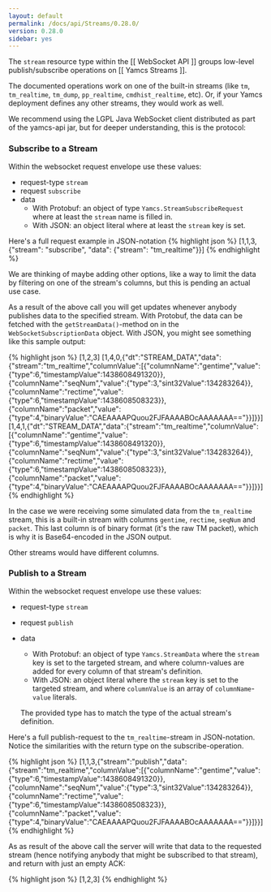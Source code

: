 ```yaml
---
layout: default
permalink: /docs/api/Streams/0.28.0/
version: 0.28.0
sidebar: yes
---
```


The `stream` resource type within the [[ WebSocket API ]] groups low-level publish/subscribe operations on [[ Yamcs Streams ]].

The documented operations work on one of the built-in streams (like `tm`, `tm_realtime`, `tm_dump`, `pp_realtime`, `cmdhist_realtime`, etc). Or, if your Yamcs deployment defines any other streams, they would work as well.

We recommend using the LGPL Java WebSocket client distributed as part of the yamcs-api jar, but for deeper understanding, this is the protocol:

### Subscribe to a Stream
Within the websocket request envelope use these values:
* request-type `stream`
* request `subscribe`
* data
    * With Protobuf: an object of type `Yamcs.StreamSubscribeRequest` where at least the `stream` name is filled in.
    * With JSON: an object literal where at least the `stream` key is set.

Here's a full request example in JSON-notation
{% highlight json %}
[1,1,3,{"stream": "subscribe", "data": {"stream": "tm_realtime"}}]
{% endhighlight %}

We are thinking of maybe adding other options, like a way to limit the data by filtering on one of the stream's columns, but this is pending an actual use case.

As a result of the above call you will get updates whenever anybody publishes data to the specified stream. With Protobuf, the data can be fetched with the `getStreamData()`-method on in the `WebSocketSubscriptionData` object. With JSON, you might see something like this sample output:

{% highlight json %}
[1,2,3]
[1,4,0,{"dt":"STREAM_DATA","data":{"stream":"tm_realtime","columnValue":[{"columnName":"gentime","value":{"type":6,"timestampValue":1438608491320}},{"columnName":"seqNum","value":{"type":3,"sint32Value":134283264}},{"columnName":"rectime","value":{"type":6,"timestampValue":1438608508323}},{"columnName":"packet","value":{"type":4,"binaryValue":"CAEAAAAPQuou2FJFAAAABOcAAAAAAA=="}}]}}]
[1,4,1,{"dt":"STREAM_DATA","data":{"stream":"tm_realtime","columnValue":[{"columnName":"gentime","value":{"type":6,"timestampValue":1438608491320}},{"columnName":"seqNum","value":{"type":3,"sint32Value":134283264}},{"columnName":"rectime","value":{"type":6,"timestampValue":1438608508323}},{"columnName":"packet","value":{"type":4,"binaryValue":"CAEAAAAPQuou2FJFAAAABOcAAAAAAA=="}}]}}]
{% endhighlight %}

In the case we were receiving some simulated data from the `tm_realtime` stream, this is a built-in stream with columns `gentime`, `rectime`, `seqNum` and `packet`. This last column is of binary format (it's the raw TM packet), which is why it is Base64-encoded in the JSON output.

Other streams would have different columns.

### Publish to a Stream
Within the websocket request envelope use these values:
* request-type `stream`
* request `publish`
* data
    * With Protobuf: an object of type `Yamcs.StreamData` where the `stream` key is set to the targeted stream, and where column-values are added for every column of that stream's definition.
    * With JSON: an object literal where the `stream` key is set to the targeted stream, and where `columnValue` is an array of `columnName`-`value` literals.

    The provided type has to match the type of the actual stream's definition.

Here's a full publish-request to the `tm_realtime`-stream in JSON-notation. Notice the similarities with the return type on the subscribe-operation.

{% highlight json %}
[1,1,3,{"stream":"publish","data":{"stream":"tm_realtime","columnValue":[{"columnName":"gentime","value":{"type":6,"timestampValue":1438608491320}},{"columnName":"seqNum","value":{"type":3,"sint32Value":134283264}},{"columnName":"rectime","value":{"type":6,"timestampValue":1438608508323}},{"columnName":"packet","value":{"type":4,"binaryValue":"CAEAAAAPQuou2FJFAAAABOcAAAAAAA=="}}]}}]
{% endhighlight %}

As as result of the above call the server will write that data to the requested stream (hence notifying anybody that might be subscribed to that stream), and return with just an empty ACK:

{% highlight json %}
[1,2,3]
{% endhighlight %}
